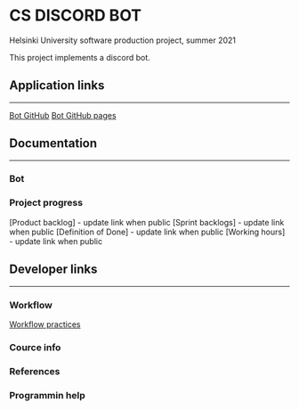 # CS DISCORD BOT

Helsinki University software production project, summer 2021

This project implements a discord bot.

## Application links
---
[Bot GitHub](https://github.com/CS-DISCORD-BOT/cs-discord-bot)
[Bot GitHub pages](https://cs-discord-bot.github.io/project-info/)

## Documentation
---

### Bot

### Project progress
[Product backlog] - update link when public
[Sprint backlogs] - update link when public
[Definition of Done] - update link when public
[Working hours] - update link when public

## Developer links
---

### Workflow
[Workflow practices](/workflow.md)

### Cource info

### References

### Programmin help